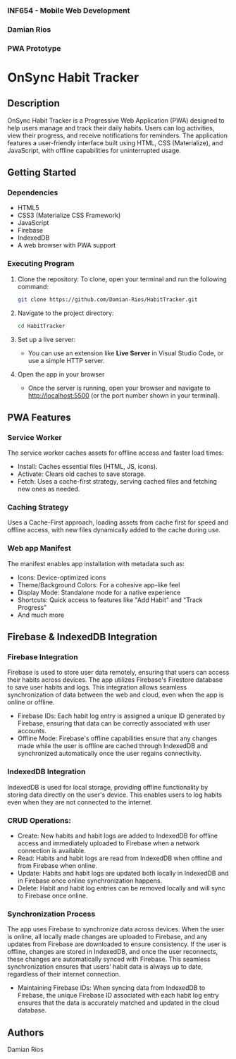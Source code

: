 ### INF654 - Mobile Web Development
### Damian Rios
### PWA Prototype


# OnSync Habit Tracker

## Description
OnSync Habit Tracker is a Progressive Web Application (PWA) designed to help users manage and track their daily habits. Users can log activities, view their progress, and receive notifications for reminders. The application features a user-friendly interface built using HTML, CSS (Materialize), and JavaScript, with offline capabilities for uninterrupted usage.


## Getting Started

### Dependencies
- HTML5
- CSS3 (Materialize CSS Framework)
- JavaScript
- Firebase
- IndexedDB
- A web browser with PWA support

### Executing Program
1. Clone the repository: To clone, open your terminal and run the following command:

   ```bash
   git clone https://github.com/Damian-Rios/HabitTracker.git

2. Navigate to the project directory:

   ```bash
   cd HabitTracker

3. Set up a live server:
   * You can use an extension like **Live Server** in Visual Studio
   Code, or use a simple HTTP server.

4. Open the app in your browser
   * Once the server is running, open your browser and navigate to [http://localhost:5500](http://localhost:5500) (or the port number shown in your terminal).


## PWA Features
### Service Worker
The service worker caches assets for offline access and faster load times:
- Install: Caches essential files (HTML, JS, icons).
- Activate: Clears old caches to save storage.
- Fetch: Uses a cache-first strategy, serving cached files and fetching new ones as needed.

### Caching Strategy
Uses a Cache-First approach, loading assets from cache first for speed and offline access, with new files dynamically added to the cache during use.

### Web app Manifest
The manifest enables app installation with metadata such as:
- Icons: Device-optimized icons
- Theme/Background Colors: For a cohesive app-like feel
- Display Mode: Standalone mode for a native experience
- Shortcuts: Quick access to features like "Add Habit" and "Track Progress"
- And much more

## Firebase & IndexedDB Integration
### Firebase Integration
Firebase is used to store user data remotely, ensuring that users can access their habits across devices. The app utilizes Firebase's Firestore database to save user habits and logs. This integration allows seamless synchronization of data between the web and cloud, even when the app is online or offline.

- Firebase IDs: Each habit log entry is assigned a unique ID generated by Firebase, ensuring that data can be correctly associated with user accounts.
- Offline Mode: Firebase's offline capabilities ensure that any changes made while the user is offline are cached through IndexedDB and synchronized automatically once the user regains connectivity.

### IndexedDB Integration
IndexedDB is used for local storage, providing offline functionality by storing data directly on the user's device. This enables users to log habits even when they are not connected to the internet.

### CRUD Operations:
- Create: New habits and habit logs are added to IndexedDB for offline access and immediately uploaded to Firebase when a network connection is available.
- Read: Habits and habit logs are read from IndexedDB when offline and from Firebase when online.
- Update: Habits and habit logs are updated both locally in IndexedDB and in Firebase once online synchronization happens.
- Delete: Habit and habit log entries can be removed locally and will sync to Firebase once online.

### Synchronization Process
The app uses Firebase to synchronize data across devices. When the user is online, all locally made changes are uploaded to Firebase, and any updates from Firebase are downloaded to ensure consistency. If the user is offline, changes are stored in IndexedDB, and once the user reconnects, these changes are automatically synced with Firebase. This seamless synchronization ensures that users' habit data is always up to date, regardless of their internet connection.

- Maintaining Firebase IDs: When syncing data from IndexedDB to Firebase, the unique Firebase ID associated with each habit log entry ensures that the data is accurately matched and updated in the cloud database.

## Authors

Damian Rios
